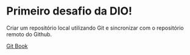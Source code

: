 # Primeiro desafio da DIO!

Criar um repositório local utilizando Git e sincronizar com o repositório remoto do Github.

[Git Book](https://git-scm.com/book/en/v2) 